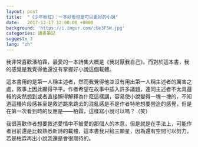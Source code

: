 ```yaml
---
layout: post
title:  "《少年粉紅》：一本好看但是可以更好的小說"
date:   2017-12-17 12:00:00 +0800
background: 'https://i.imgur.com/cUe3F5W.jpg'
categories: 讀書筆記
suggest: 3
lang: "zh"
---
```


我非常喜歡潘柏霖，最愛的一本詩集大概是《我討厭我自己》。而對於這本書，我的感覺是我覺得他還沒有掌握好小說這個載體。

這本書用的是第一人稱主述者，然而我覺得他並沒有用出第一人稱主述者的厲害之處，敘事上因此顯得平平。作者希望在故事中插入許多議題，連同主述者不太具邏輯的突然想到或者直接懶得解釋為什麼這樣講，容易使小說變得一塊一塊的，不知道這種片段感甚至是敘述跳來跳去的混亂感是不是作者特地想要營造的感覺，但是在第一次看到時的反應是——柏霖，這樣寫小說可以嗎？（笑）

我很喜歡作者想要敘述愛情中不被愛的那個人的本意，但是就是在手法上，可能作者目前還是比較熟悉新詩的載體，這本書我只給三顆星，因為還有空間可以努力。若是柏霖再出小說我還是會很期待的。 
